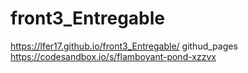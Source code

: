 ﻿# front3_Entregable
https://lfer17.github.io/front3_Entregable/      githud_pages
https://codesandbox.io/s/flamboyant-pond-xzzvx   
